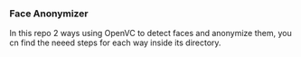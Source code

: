 ### Face Anonymizer
In this repo 2 ways using OpenVC to detect faces and anonymize them, you cn find the neeed steps for each way inside its directory.
